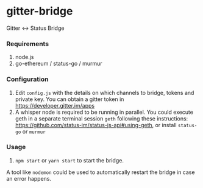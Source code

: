 # gitter-bridge
Gitter &lt;-> Status Bridge

### Requirements
1. node.js
2. go-ethereum / status-go / murmur

### Configuration 
1. Edit `config.js` with the details on which channels to bridge, tokens and private key. You can obtain a gitter token in https://developer.gitter.im/apps
2. A whisper node is required to be running in parallel. You could execute geth in a separate terminal session `geth` following these instructions: https://github.com/status-im/status-js-api#using-geth, or install `status-go` or `murmur`

### Usage
1. `npm start` or `yarn start` to start the bridge. 

A tool like `nodemon` could be used to automatically restart the bridge in case an error happens.
